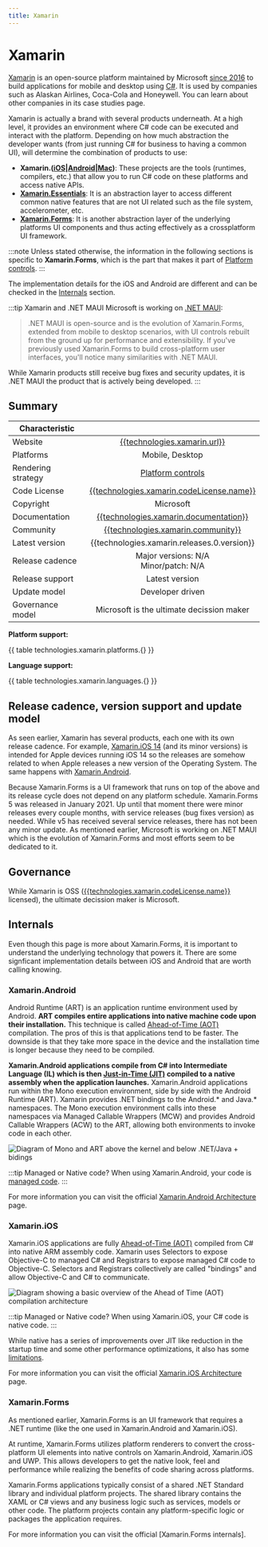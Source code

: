```yaml
---
title: Xamarin
---
```


# Xamarin

[Xamarin] is an open-source platform maintained by Microsoft [since 2016] to build applications
for mobile and desktop using [C#]. It is used by companies such as Alaskan Airlines, Coca-Cola and
Honeywell. You can learn about other companies in its case studies page.

Xamarin is actually a brand with several products underneath. At a high level, it provides an
environment where C# code can be executed and interact with the platform. Depending on how much
abstraction the developer wants (from just running C# for business to having a common UI), will
determine the combination of products to use:

- **Xamarin.([iOS]|[Android]|[Mac])**: These projects are the tools (runtimes, compilers, etc.) that
  allow you to run C# code on these platforms and access native APIs.
- **[Xamarin.Essentials]**: It is an abstraction layer to access different common native features
  that are not UI related such as the file system, accelerometer, etc.
- **[Xamarin.Forms]**: It is another abstraction layer of the underlying platforms UI components and
  thus acting effectively as a crossplatform UI framework.

:::note
Unless stated otherwise, the information in the following sections is specific to **Xamarin.Forms**,
which is the part that makes it part of [Platform controls].
:::

<!-- Diagram of abstraction layers -->

The implementation details for the iOS and Android are different and can be checked in the
[Internals] section.

:::tip Xamarin and .NET MAUI
Microsoft is working on [.NET MAUI]:

> .NET MAUI is open-source and is the evolution of Xamarin.Forms, extended from mobile to desktop
> scenarios, with UI controls rebuilt from the ground up for performance and extensibility. If
> you've previously used Xamarin.Forms to build cross-platform user interfaces, you'll notice many
> similarities with .NET MAUI.

While Xamarin products still receive bug fixes and security updates, it is .NET MAUI the product
that is actively being developed.
:::

## Summary

| Characteristic     |                                                                                       |
| ------------------ | :-----------------------------------------------------------------------------------: |
| Website            |             [{{technologies.xamarin.url}}]({{technologies.xamarin.url}})              |
| Platforms          |                                    Mobile, Desktop                                    |
| Rendering strategy |                                  [Platform controls]                                  |
| Code License       | [{{technologies.xamarin.codeLicense.name}}]({{technologies.xamarin.codeLicense.url}}) |
| Copyright          |                                       Microsoft                                       |
| Documentation      |   [{{technologies.xamarin.documentation}}]({{technologies.xamarin.documentation}})    |
| Community          |       [{{technologies.xamarin.community}}]({{technologies.xamarin.community}})        |
| Latest version     |                      {{technologies.xamarin.releases.0.version}}                      |
| Release cadence    |                      Major versions: N/A <br/> Minor/patch: N/A                       |
| Release support    |                                    Latest version                                     |
| Update model       |                                   Developer driven                                    |
| Governance model   |                       Microsoft is the ultimate decission maker                       |

**Platform support:**

{{ table technologies.xamarin.platforms.{} }}

**Language support:**

{{ table technologies.xamarin.languages.{} }}

## Release cadence, version support and update model

As seen earlier, Xamarin has several products, each one with its own release cadence.
For example, [Xamarin.iOS 14] (and its minor versions) is intended for Apple devices running iOS 14
so the releases are somehow related to when Apple releases a new version of the Operating System.
The same happens with [Xamarin.Android].

Because Xamarin.Forms is a UI framework that runs on top of the above and its release cycle does not
depend on any platform schedule. Xamarin.Forms 5 was released in January 2021. Up until that moment
there were minor releases every couple months, with service releases (bug fixes version) as needed.
While v5 has received several service releases, there has not been any minor update. As mentioned
earlier, Microsoft is working on .NET MAUI which is the evolution of Xamarin.Forms and most efforts
seem to be dedicated to it.

## Governance

While Xamarin is OSS
([{{technologies.xamarin.codeLicense.name}}]({{technologies.xamarin.codeLicense.url}}) licensed),
the ultimate decission maker is Microsoft.

## Internals

Even though this page is more about Xamarin.Forms, it is important to understand the underlying
technology that powers it. There are some signficant implementation details between iOS and Android
that are worth calling knowing.

### Xamarin.Android

Android Runtime (ART) is an application runtime environment used by Android. **ART compiles entire
applications into native machine code upon their installation.** This technique is called
[Ahead-of-Time (AOT)] compilation. The pros of this is that applications tend to be faster. The
downside is that they take more space in the device and the installation time is longer because
they need to be compiled.

**Xamarin.Android applications compile from C# into Intermediate Language (IL) which is then
[Just-in-Time (JIT)] compiled to a native assembly when the application launches.** Xamarin.Android
applications run within the Mono execution environment, side by side with the Android Runtime (ART).
Xamarin provides .NET bindings to the Android.\* and Java.\* namespaces. The Mono execution
environment calls into these namespaces via Managed Callable Wrappers (MCW) and provides Android
Callable Wrappers (ACW) to the ART, allowing both environments to invoke code in each other.

![Diagram of Mono and ART above the kernel and below .NET/Java + bidings](https://docs.microsoft.com/en-us/xamarin/android/internals/architecture-images/architecture1.png)

:::tip Managed or Native code?
When using Xamarin.Android, your code is [managed code].
:::

For more information you can visit the official [Xamarin.Android Architecture] page.

### Xamarin.iOS

Xamarin.iOS applications are fully [Ahead-of-Time (AOT)] compiled from C# into native ARM assembly
code. Xamarin uses Selectors to expose Objective-C to managed C# and Registrars to expose managed C#
code to Objective-C. Selectors and Registrars collectively are called "bindings" and allow
Objective-C and C# to communicate.

![Diagram showing a basic overview of the Ahead of Time (AOT) compilation architecture](https://docs.microsoft.com/en-us/xamarin/ios/internals/architecture-images/ios-arch.png)

:::tip Managed or Native code?
When using Xamarin.iOS, your C# code is native code.
:::

While native has a series of improvements over JIT like reduction in the startup time and some other
performance optimizations, it also has some [limitations].

For more information you can visit the official [Xamarin.iOS Architecture] page.

### Xamarin.Forms

As mentioned earlier, Xamarin.Forms is an UI framework that requires a .NET runtime (like the one
used in Xamarin.Android and Xamarin.iOS).

At runtime, Xamarin.Forms utilizes platform renderers to convert the cross-platform UI elements into
native controls on Xamarin.Android, Xamarin.iOS and UWP. This allows developers to get the native
look, feel and performance while realizing the benefits of code sharing across platforms.

Xamarin.Forms applications typically consist of a shared .NET Standard library and individual
platform projects. The shared library contains the XAML or C# views and any business logic such as
services, models or other code. The platform projects contain any platform-specific logic or
packages the application requires.

For more information you can visit the official [Xamarin.Forms internals].

<!-- Ref links -->

[.net maui]: https://docs.microsoft.com/en-us/dotnet/maui/what-is-maui
[ahead-of-time (aot)]: https://en.wikipedia.org/wiki/Ahead-of-time_compilation
[android]: https://docs.microsoft.com/en-us/xamarin/android/
[c#]: https://docs.microsoft.com/en-us/dotnet/csharp/
[case studies]: https://devblogs.microsoft.com/xamarin/category/case-studies/
[internals]: #internals
[ios]: https://docs.microsoft.com/en-us/xamarin/ios/
[just-in-time (jit)]: https://en.wikipedia.org/wiki/Just-in-time_compilation
[limitations]: https://docs.microsoft.com/en-us/xamarin/ios/internals/limitations
[mac]: https://docs.microsoft.com/en-us/xamarin/mac/
[managed code]: https://docs.microsoft.com/en-us/archive/blogs/brada/what-is-managed-code
[objective-c runtime]: https://developer.apple.com/library/mac/documentation/Cocoa/Reference/ObjCRuntimeRef/
[platform controls]: ./platform-controls.md
[since 2016]: https://blogs.microsoft.com/blog/2016/02/24/microsoft-to-acquire-xamarin-and-empower-more-developers-to-build-apps-on-any-device/
[xamarin]: https://docs.microsoft.com/en-us/xamarin
[xamarin.ios 14]: https://docs.microsoft.com/en-us/xamarin/ios/release-notes/14/14.0
[xamarin.android]: https://docs.microsoft.com/en-us/xamarin/android/release-notes/11/11.0
[xamarin.android architecture]: https://docs.microsoft.com/en-us/xamarin/android/internals/architecture
[xamarin.ios architecture]: https://docs.microsoft.com/en-us/xamarin/ios/internals/architecture
[xamarin.forms]: https://docs.microsoft.com/en-us/xamarin/xamarin-forms/
[xamarin.form internals]: https://docs.microsoft.com/en-us/xamarin/xamarin-forms/internals/
[xamarin.essentials]: https://docs.microsoft.com/en-us/xamarin/essentials/
